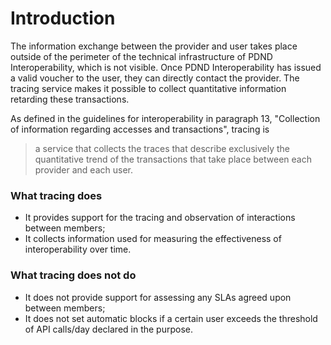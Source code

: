 # Introduction

The information exchange between the provider and user takes place outside of the perimeter of the technical infrastructure of PDND Interoperability, which is not visible. Once PDND Interoperability has issued a valid voucher to the user, they can directly contact the provider. The tracing service makes it possible to collect quantitative information retarding these transactions.

As defined in the guidelines for interoperability in paragraph 13, "Collection of information regarding accesses and transactions", tracing is

> a service that collects the traces that describe exclusively the quantitative trend of the transactions that take place between each provider and each user.

### What tracing does

* It provides support for the tracing and observation of interactions between members;
* It collects information used for measuring the effectiveness of interoperability over time.

### What tracing does not do

* It does not provide support for assessing any SLAs agreed upon between members;
* It does not set automatic blocks if a certain user exceeds the threshold of API calls/day declared in the purpose.
